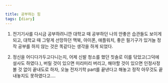 ```yaml
---

title: 공부하는 힘
tags: [diary]
---
```


1. 전기기사를 다시금 공부하려니깐 대학교 때 공부하던 나의 안좋은 습관들도 보이게 되고, 대학교 때 그렇게 선망하던 맥북, 아이폰, 애플워치, 좋은 필기구가 있거늘 정작 공부를 하지 않는 것은 똑같다는 생각을 하게 되었다.

2. 정신을 어디다가두고다니는지, 어제 신발 청소를 했던 칫솔로 이를 닦았고(그덕에 설사도 하였다.), 버릴 것이 있으면 미리미리 버리고, 해야할 것이 있으면 인정사정 볼 것 없이 끝내도로 하자, 오늘 전자기학 part를 끝낸다고 해놓고 정작 아무것도 끝내놓지도 못하였다고....
